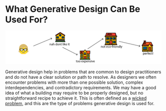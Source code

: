 # What Generative Design Can Be Used For?

![](../.gitbook/assets/gdcanbeusedfor.png)

Generative design help in problems that are common to design practitioners and do not have a clear solution or path to resolve. As designers we often encounter problems with more than one possible solution, complex interdependencies, and contradictory requirements. We may have a good idea of what a building may require to be properly designed, but no straightforward recipe to achieve it. This is often defined as a [wicked problem](https://en.wikipedia.org/wiki/Wicked_problem), and this are the type of problems generative design is used for.

